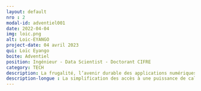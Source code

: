 ```yaml
---
layout: default
nro : 2
modal-id: adventiel001
date: 2022-04-04
img: loic.png
alt: Loic-EYANGO
project-date: 04 avril 2023
qui: Loïc Eyango
boite: Adventiel
position: Ingénieur - Data Scientist - Doctorant CIFRE
category: TECH
description: La frugalité, l’avenir durable des applications numériques en agriculture.
description-longue : La simplification des accès à une puissance de calcul de plus en plus importante ainsi que la réduction des coûts matériel ces vingt dernières années a orienté les développements dans une course à la performance, au détriment parfois des techniques d'optimisation qui primaient à la fin du siècle dernier compte tenu des limites matérielles de l'époque. Dans le contexte géoclimatique du XXIème siècle, il est indispensable de repenser nos usages pour réduire les consommations en énergies et en ressources matérielles ainsi que de limiter certaines pollutions. Pour cela, il existe de nombreux leviers potentiellement actionnables selon le contexte opérationnel de chaque projet. ADVENTIEL explore depuis plusieurs années ces problématiques pour rendre accessible des technologies particulièrement performantes à coût raisonnable à des utilisateurs finaux et à grande échelle dans des contextes parfois défavorables (problème de connectivité notamment) et très exigeants ou sensibles.
---
```

